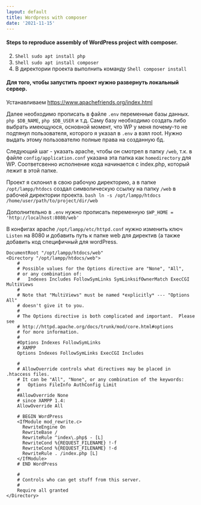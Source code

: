 ```yaml
---
layout: default
title: Wordpress with composer
date: '2021-11-15'
---
```

#### Steps to reproduce assembly of WordPress project with composer.

2. `Shell sudo apt install php`
3. `Shell sudo apt install composer`
4. В директории проекта выполнить команду `Shell composer install`

#### Для того, чтобы запустить проект нужно развернуть локальный сервер.

Устанавливаем https://www.apachefriends.org/index.html

Далее необходимо прописать в файле `.env` переменные базы данных. `php $DB_NAME`, `php $DB_USER` и т.д.
Саму базу необходимо создать либо выбрать имеющуюся, основной момент, что WP у меня почему-то не подтянул пользователя,
которого я указал в `.env` а взял root. Нужно выдать этому пользователю полные права на созданную бд.

Следующий шаг - указать apache, чтобы он смотрел в папку `/web`, т.к. в файле `config/application.conf` указана эта
папка как `homedirectory` для WP. Соответсвенно исполнение кода начинается с index.php, который лежит в этой папке.

Проект я склонил в свою рабочую директорию, а в папке `/opt/lampp/htdocs` создал символическую ссылку на папку `/web` в
рабочей директории проекта.
``bash ln -s /opt/lampp/htdocs /home/user/path/to/project/dir/web``

Дополнительно в `.env` нужно прописать переменную `$WP_HOME = 'http://localhost:8080/web'`

В конфигах apache `/opt/lampp/etc/httpd.conf` нужно изменить ключ `Listen` на 8080 и добавить путь к папке web для
директив (а также добавить код специфичный для wordPress.
```Nginx
DocumentRoot "/opt/lampp/htdocs/web"
<Directory "/opt/lampp/htdocs/web">
    #
    # Possible values for the Options directive are "None", "All",
    # or any combination of:
    #   Indexes Includes FollowSymLinks SymLinksifOwnerMatch ExecCGI MultiViews
    #
    # Note that "MultiViews" must be named *explicitly* --- "Options All"
    # doesn't give it to you.
    #
    # The Options directive is both complicated and important.  Please see
    # http://httpd.apache.org/docs/trunk/mod/core.html#options
    # for more information.
    #
    #Options Indexes FollowSymLinks
    # XAMPP
    Options Indexes FollowSymLinks ExecCGI Includes

    #
    # AllowOverride controls what directives may be placed in .htaccess files.
    # It can be "All", "None", or any combination of the keywords:
    #   Options FileInfo AuthConfig Limit
    #
    #AllowOverride None
    # since XAMPP 1.4:
    AllowOverride All

    # BEGIN WordPress
    <IfModule mod_rewrite.c>
      RewriteEngine On
      RewriteBase /
      RewriteRule ^index\.php$ - [L]
      RewriteCond %{REQUEST_FILENAME} !-f
      RewriteCond %{REQUEST_FILENAME} !-d
      RewriteRule . /index.php [L]
    </IfModule>
    # END WordPress

    #
    # Controls who can get stuff from this server.
    #
    Require all granted
</Directory>
```
